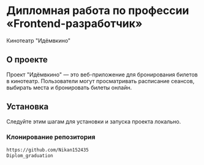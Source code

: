 # Дипломная работа по профессии «Frontend-разработчик»

Кинотеатр "Идёмвкино"

## О проекте

Проект "Идёмвкино" — это веб-приложение для бронирования билетов в кинотеатр. Пользователи могут просматривать расписание сеансов, выбирать места и бронировать билеты онлайн.

## Установка

Следуйте этим шагам для установки и запуска проекта локально.

### Клонирование репозитория

```bash
https://github.com/Nikan152435
Diplom_graduation